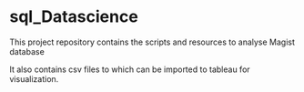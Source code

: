 # sql_Datascience

This project repository contains the scripts and resources to analyse Magist database

It also contains csv files to which can be imported to tableau for visualization.

